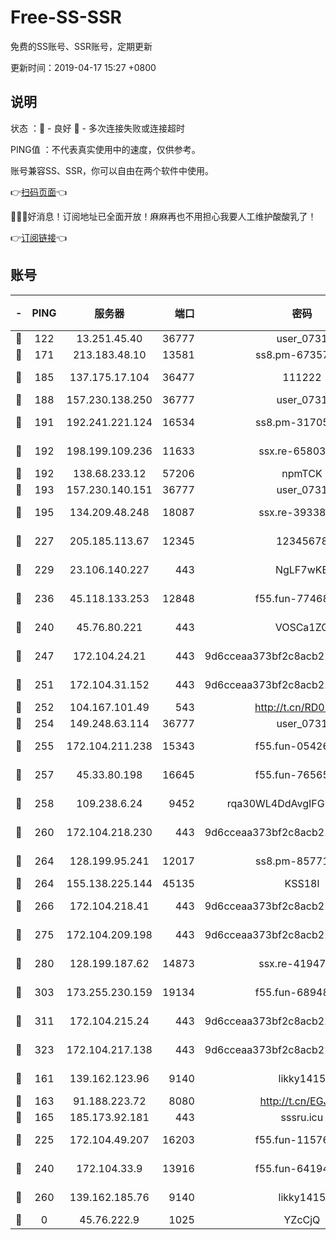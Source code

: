 # Free-SS-SSR

免费的SS账号、SSR账号，定期更新

更新时间：2019-04-17 15:27 +0800

## 说明

状态     ：🙂 - 良好 🙁 - 多次连接失败或连接超时

PING值   ：不代表真实使用中的速度，仅供参考。

账号兼容SS、SSR，你可以自由在两个软件中使用。

👉[扫码页面](https://liesauer.github.io/Free-SS-SSR/)👈

🎉🎉🎉好消息！订阅地址已全面开放！麻麻再也不用担心我要人工维护酸酸乳了！

👉[订阅链接](https://www.liesauer.net/yogurt/subscribe?ACCESS_TOKEN=DAYxR3mMaZAsaqUb)👈

## 账号

|-|PING|服务器|端口|密码|加密方式|区域|
|:----:|:----:|:-----:|-----:|:----:|:----:|:----:|
|🙂|122|13.251.45.40|36777|user_0731|chacha20|SG|
|🙂|171|213.183.48.10|13581|ss8.pm-67357180|rc4-md5|RU|
|🙂|185|137.175.17.104|36477|111222|aes-256-cfb|US|
|🙂|188|157.230.138.250|36777|user_0731|chacha20|US|
|🙂|191|192.241.221.124|16534|ss8.pm-31705426|aes-256-cfb|US|
|🙂|192|198.199.109.236|11633|ssx.re-65803004|aes-256-cfb|US|
|🙂|192|138.68.233.12|57206|npmTCK|rc4-md5|US|
|🙂|193|157.230.140.151|36777|user_0731|chacha20|US|
|🙂|195|134.209.48.248|18087|ssx.re-39338587|aes-256-cfb|US|
|🙂|227|205.185.113.67|12345|12345678|aes-256-cfb|US|
|🙂|229|23.106.140.227|443|NgLF7wKB|aes-256-cfb|US|
|🙂|236|45.118.133.253|12848|f55.fun-77468081|aes-256-cfb|SG|
|🙂|240|45.76.80.221|443|VOSCa1ZG|aes-256-cfb|DE|
|🙂|247|172.104.24.21|443|9d6cceaa373bf2c8acb22e60b6a58be6|aes-256-cfb|US|
|🙂|251|172.104.31.152|443|9d6cceaa373bf2c8acb22e60b6a58be6|aes-256-cfb|US|
|🙂|252|104.167.101.49|543|http://t.cn/RD0D7sx|rc4-md5|CA|
|🙂|254|149.248.63.114|36777|user_0731|chacha20|CA|
|🙂|255|172.104.211.238|15343|f55.fun-05426859|aes-256-cfb|US|
|🙂|257|45.33.80.198|16645|f55.fun-76565024|aes-256-cfb|US|
|🙂|258|109.238.6.24|9452|rqa30WL4DdAvgIFG6Fs3znzTa|aes-256-cfb|FR|
|🙂|260|172.104.218.230|443|9d6cceaa373bf2c8acb22e60b6a58be6|aes-256-cfb|US|
|🙂|264|128.199.95.241|12017|ss8.pm-85771419|aes-256-cfb|SG|
|🙂|264|155.138.225.144|45135|KSS18l|rc4-md5|US|
|🙂|266|172.104.218.41|443|9d6cceaa373bf2c8acb22e60b6a58be6|aes-256-cfb|US|
|🙂|275|172.104.209.198|443|9d6cceaa373bf2c8acb22e60b6a58be6|aes-256-cfb|US|
|🙂|280|128.199.187.62|14873|ssx.re-41947455|aes-256-cfb|SG|
|🙂|303|173.255.230.159|19134|f55.fun-68948138|aes-256-cfb|US|
|🙂|311|172.104.215.24|443|9d6cceaa373bf2c8acb22e60b6a58be6|aes-256-cfb|US|
|🙂|323|172.104.217.138|443|9d6cceaa373bf2c8acb22e60b6a58be6|aes-256-cfb|US|
|🙂|161|139.162.123.96|9140|likky1415|aes-256-cfb|JP|
|🙂|163|91.188.223.72|8080|http://t.cn/EGJIyrl|rc4-md5|RU|
|🙂|165|185.173.92.181|443|sssru.icu|rc4-md5|RU|
|🙂|225|172.104.49.207|16203|f55.fun-11576925|aes-256-cfb|SG|
|🙂|240|172.104.33.9|13916|f55.fun-64194904|aes-256-cfb|SG|
|🙂|260|139.162.185.76|9140|likky1415|aes-256-cfb|DE|
|🙁|0|45.76.222.9|1025|YZcCjQ|rc4-md5|JP|
